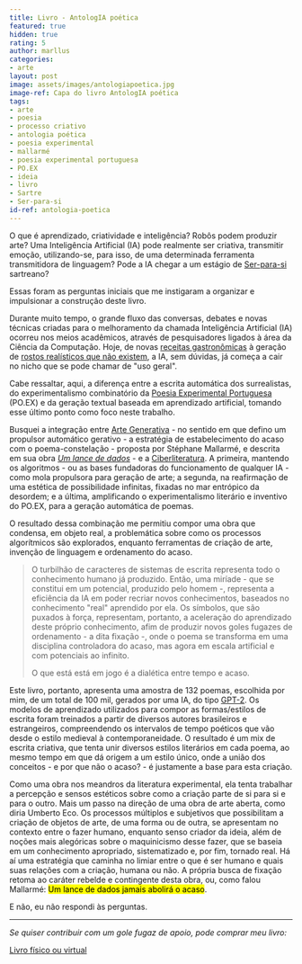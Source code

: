 ```yaml
---
title: Livro - AntologIA poética
featured: true
hidden: true
rating: 5
author: marllus
categories:
- arte
layout: post
image: assets/images/antologiapoetica.jpg
image-ref: Capa do livro AntologIA poética
tags:
- arte
- poesia
- processo criativo
- antologia poética
- poesia experimental
- mallarmé
- poesia experimental portuguesa
- PO.EX
- ideia
- livro
- Sartre
- Ser-para-si
id-ref: antologia-poetica
---
```


O que é aprendizado, criatividade e inteligência? Robôs podem produzir arte? Uma Inteligência Artificial (IA) pode realmente ser criativa, transmitir emoção, utilizando-se, para isso, de uma determinada ferramenta transmitidora de linguagem? Pode a IA chegar a um estágio de [Ser-para-si](https://www.ex-isto.com/2019/07/ser-em-si-ser-para-si.html) sartreano?

Essas foram as perguntas iniciais que me instigaram a organizar e impulsionar a construção deste livro. 

Durante muito tempo, o grande fluxo das conversas, debates e novas técnicas criadas para o melhoramento da chamada Inteligência Artificial (IA) ocorreu nos meios acadêmicos, através de pesquisadores ligados à área da Ciência da Computação. Hoje, de novas [receitas gastronômicas](https://www.tecmundo.com.br/software/124936-google-coloca-ia-criar-receitas-biscoitos.htm) à geração de [rostos realísticos que não existem](https://thispersondoesnotexist.com/), a IA, sem dúvidas, já começa a cair no nicho que se pode chamar de "uso geral". 

Cabe ressaltar, aqui, a diferença entre a escrita automática dos surrealistas, do experimentalismo combinatório da [Poesia Experimental Portuguesa](https://po-ex.net/) (PO.EX) e da geração textual baseada em aprendizado artificial, tomando esse último ponto como foco neste trabalho.

Busquei a integração entre [Arte Generativa](https://en.wikipedia.org/wiki/Generative_art) - no sentido em que defino um propulsor automático gerativo - a estratégia de estabelecimento do acaso com o poema-constelação - proposta por Stéphane Mallarmé, e descrita em sua obra [*Um lance de dados*](https://pt.wikipedia.org/wiki/Un_Coup_de_D%C3%A9s_Jamais_N%27Abolira_le_Hasard) - e a [Ciberliteratura](https://www.pucsp.br/ciberliteratura/oqueeciberliteratura.html). A primeira, mantendo os algoritmos - ou as bases fundadoras do funcionamento de qualquer IA - como mola propulsora para geração de arte; a segunda, na reafirmação de uma estética de possibilidade infinitas, fixadas no mar entrópico da desordem; e a última, amplificando o experimentalismo literário e inventivo do PO.EX, para a geração automática de poemas.

O resultado dessa combinação me permitiu compor uma obra que condensa, em objeto real, a problemática sobre como os processos algorítmicos são explorados, enquanto ferramentas de criação de arte, invenção de linguagem e ordenamento do acaso.

> O turbilhão de caracteres de sistemas de escrita representa todo o conhecimento humano já produzido. Então, uma miríade - que se constitui em um potencial, produzido pelo homem -, representa a eficiência da IA em poder recriar novos conhecimentos, baseados no conhecimento "real" aprendido por ela. Os símbolos, que são puxados à força, representam, portanto, a aceleração do aprendizado deste próprio conhecimento, afim de produzir novos goles fugazes de ordenamento - a dita fixação -, onde o poema se transforma em uma disciplina controladora do acaso, mas agora em escala artificial e com potenciais ao infinito. 
> 
> O que está está em jogo é a dialética entre tempo e acaso.  

Este livro, portanto, apresenta uma amostra de 132 poemas, escolhida por mim, de um total de 100 mil, gerados por uma IA, do tipo [GPT-2](https://openai.com/blog/gpt-2-1-5b-release/). Os modelos de aprendizado utilizados para compor as formas/estilos de escrita foram treinados a partir de diversos autores brasileiros e estrangeiros, compreendendo os intervalos de tempo poéticos que vão desde o estilo medieval à contemporaneidade. O resultado é um mix de escrita criativa, que tenta unir diversos estilos literários em cada poema, ao mesmo tempo em que dá origem a um estilo único, onde a união dos conceitos - e por que não o acaso? - é justamente a base para esta criação.

Como uma obra nos meandros da literatura experimental, ela tenta trabalhar a percepção e sensos estéticos sobre como a criação parte de si para si e para o outro. Mais um passo na direção de uma obra de arte aberta, como diria Umberto Eco. Os processos múltiplos e subjetivos que possibilitam a criação de objetos de arte, de uma forma ou de outra, se apresentam no contexto entre o fazer humano, enquanto senso criador da ideia, além de noções mais alegóricas sobre o maquinicismo desse fazer, que se baseia em um conhecimento apropriado, sistematizado e, por fim, tornado real. Há aí uma estratégia que caminha no limiar entre o que é ser humano e quais suas relações com a criação, humana ou não. A própria busca de fixação retoma ao caráter rebelde e contingente desta obra, ou, como falou Mallarmé: <mark>Um lance de dados jamais abolirá o acaso</mark>.

E não, eu não respondi às perguntas.

____

*Se quiser contribuir com um gole fugaz de apoio, pode comprar meu livro:* 

[Livro físico ou virtual](http://kutt.marllus.com/4Py84v)
